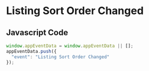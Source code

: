 # Listing Sort Order Changed

### 

## Javascript Code
```js
window.appEventData = window.appEventData || [];
appEventData.push({
  "event": "Listing Sort Order Changed"
});
```







